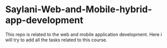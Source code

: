 # Saylani-Web-and-Mobile-hybrid-app-development
This repo is related to the web and mobile application development.
Here i will try to add all the tasks related to this course.
